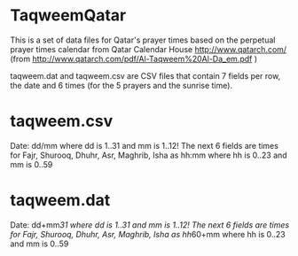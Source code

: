 TaqweemQatar
============
This is a set of data files for Qatar's prayer times based on the perpetual prayer times calendar from Qatar Calendar House http://www.qatarch.com/ (from http://www.qatarch.com/pdf/Al-Taqweem%20Al-Da_em.pdf )

taqweem.dat and taqweem.csv are CSV files that contain 7 fields per row, the date and 6 times (for the 5 prayers and the sunrise time).

taqweem.csv
===========
Date: dd/mm where dd is 1..31 and mm is 1..12!
The next 6 fields are times for
Fajr, Shurooq, Dhuhr, Asr, Maghrib, Isha as hh:mm where hh is 0..23 and mm is 0..59

taqweem.dat
===========
Date: dd+mm*31 where dd is 1..31 and mm is 1..12!
The next 6 fields are times for
Fajr, Shurooq, Dhuhr, Asr, Maghrib, Isha as hh*60+mm where hh is 0..23 and mm is 0..59

